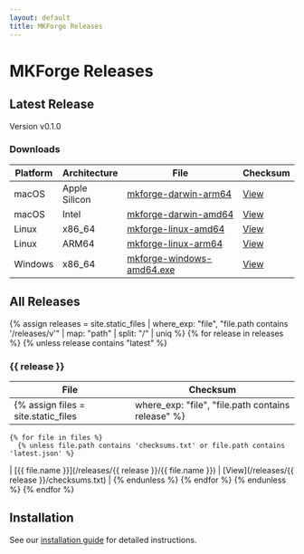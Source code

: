 ```yaml
---
layout: default
title: MKForge Releases
---
```


# MKForge Releases

## Latest Release

Version v0.1.0

### Downloads

| Platform | Architecture | File | Checksum |
|----------|-------------|------|----------|
| macOS | Apple Silicon | [mkforge-darwin-arm64](/releases/latest/mkforge-darwin-arm64) | [View](/releases/latest/checksums.txt) |
| macOS | Intel | [mkforge-darwin-amd64](/releases/latest/mkforge-darwin-amd64) | [View](/releases/latest/checksums.txt) |
| Linux | x86_64 | [mkforge-linux-amd64](/releases/latest/mkforge-linux-amd64) | [View](/releases/latest/checksums.txt) |
| Linux | ARM64 | [mkforge-linux-arm64](/releases/latest/mkforge-linux-arm64) | [View](/releases/latest/checksums.txt) |
| Windows | x86_64 | [mkforge-windows-amd64.exe](/releases/latest/mkforge-windows-amd64.exe) | [View](/releases/latest/checksums.txt) |

## All Releases

{% assign releases = site.static_files | where_exp: "file", "file.path contains '/releases/v'" | map: "path" | split: "/" | uniq %}
{% for release in releases %}
{% unless release contains "latest" %}
### {{ release }}

| File | Checksum |
|------|----------|
    {% assign files = site.static_files | where_exp: "file", "file.path contains release" %}
    {% for file in files %}
      {% unless file.path contains 'checksums.txt' or file.path contains 'latest.json' %}
| [{{ file.name }}](/releases/{{ release }}/{{ file.name }}) | [View](/releases/{{ release }}/checksums.txt) |
{% endunless %}
{% endfor %}
{% endunless %}
{% endfor %}

## Installation

See our [installation guide](/docs#installation) for detailed instructions.